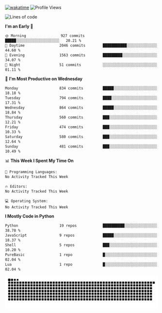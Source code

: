[![wakatime](https://wakatime.com/badge/user/b920b284-3cde-4cd4-b72e-f7f22d050b16.svg)](https://wakatime.com/@b920b284-3cde-4cd4-b72e-f7f22d050b16)
![Profile Views](http://img.shields.io/badge/Profile%20Views-4586-blue)
<!--START_SECTION:waka-->
![Lines of code](https://img.shields.io/badge/From%20Hello%20World%20I%27ve%20Written-6.4%20million%20lines%20of%20code-blue)

**I'm an Early 🐤** 

```text
🌞 Morning                927 commits         █████░░░░░░░░░░░░░░░░░░░░   20.21 % 
🌆 Daytime                2046 commits        ███████████░░░░░░░░░░░░░░   44.60 % 
🌃 Evening                1563 commits        █████████░░░░░░░░░░░░░░░░   34.07 % 
🌙 Night                  51 commits          ░░░░░░░░░░░░░░░░░░░░░░░░░   01.11 % 
```
📅 **I'm Most Productive on Wednesday** 

```text
Monday                   834 commits         █████░░░░░░░░░░░░░░░░░░░░   18.18 % 
Tuesday                  794 commits         ████░░░░░░░░░░░░░░░░░░░░░   17.31 % 
Wednesday                864 commits         █████░░░░░░░░░░░░░░░░░░░░   18.84 % 
Thursday                 560 commits         ███░░░░░░░░░░░░░░░░░░░░░░   12.21 % 
Friday                   474 commits         ███░░░░░░░░░░░░░░░░░░░░░░   10.33 % 
Saturday                 580 commits         ███░░░░░░░░░░░░░░░░░░░░░░   12.64 % 
Sunday                   481 commits         ███░░░░░░░░░░░░░░░░░░░░░░   10.49 % 
```


📊 **This Week I Spent My Time On** 

```text
💬 Programming Languages: 
No Activity Tracked This Week

🔥 Editors: 
No Activity Tracked This Week

💻 Operating System: 
No Activity Tracked This Week
```

**I Mostly Code in Python** 

```text
Python                   19 repos            ██████████░░░░░░░░░░░░░░░   38.78 % 
JavaScript               9 repos             █████░░░░░░░░░░░░░░░░░░░░   18.37 % 
Shell                    5 repos             ███░░░░░░░░░░░░░░░░░░░░░░   10.20 % 
PureBasic                1 repo              █░░░░░░░░░░░░░░░░░░░░░░░░   02.04 % 
Lua                      1 repo              █░░░░░░░░░░░░░░░░░░░░░░░░   02.04 % 
```




<!--END_SECTION:waka-->
![Snake animation](https://raw.githubusercontent.com/timmypidashev/timmypidashev/main/commits.svg)

